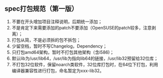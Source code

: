 ## spec打包规范（第一版）
1. 不要在开头增加项目注释说明，后期统一添加；
2. 不是肯定下来需要添加的patch不要添加（OpenSUSE的patch较多，注意剥离）；
3. 打包从简，不是必须拆的包不拆包；
4. 少留空档，暂时不写Changelog，Dependency；
5. 只打包amd64架构，暂时不打包其他架构（含i586)；
6. 默认lib为/usr/lib64，/usr/lib为指向lib64的链接，/usr/lib32预留给32位库；
7. 不打包32位软件，保留noarch类软件，32位库打包时，在64位下打包，利用编译器兼容性进行打包，命名暂定为xxx-lib32。
